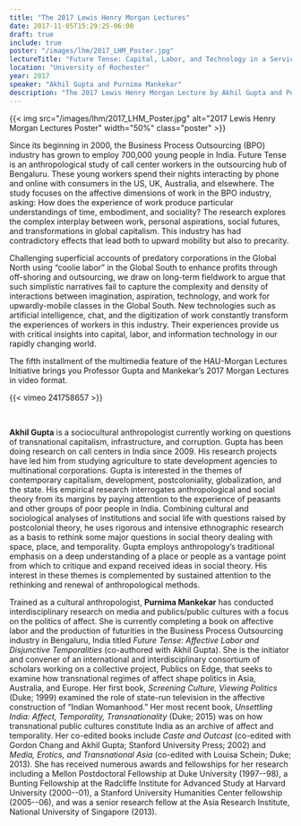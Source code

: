 ```yaml
---
title: "The 2017 Lewis Henry Morgan Lectures"
date: 2017-11-05T15:29:25-06:00
draft: true
include: true
poster: "/images/lhm/2017_LHM_Poster.jpg"
lectureTitle: "Future Tense: Capital, Labor, and Technology in a Service Industry"
location: "University of Rochester"
year: 2017
speaker: "Akhil Gupta and Purnima Mankekar"
description: "The 2017 Lewis Henry Morgan Lecture by Akhil Gupta and Purnima Mankekar on Future Tense: Capital, Labor, and Technology in a Service Industry in India given at the University of Rochester"
---
```


{{< img src="/images/lhm/2017_LHM_Poster.jpg" alt="2017 Lewis Henry Morgan Lectures Poster"  width="50%" class="poster" >}}

Since its beginning in 2000, the Business Process Outsourcing (BPO) industry has grown to employ 700,000 young people in India. Future Tense is an anthropological study of call center workers in the outsourcing hub of Bengaluru. These young workers spend their nights interacting by phone and online with consumers in the US, UK, Australia, and elsewhere. The study focuses on the affective dimensions of work in the BPO industry, asking: How does the experience of work produce particular understandings of time, embodiment, and sociality? The research explores the complex interplay between work, personal aspirations, social futures, and transformations in global capitalism. This industry has had contradictory effects that lead both to upward mobility but also to precarity.

Challenging superficial accounts of predatory corporations in the Global North using “coolie labor” in the Global South to enhance profits through off-shoring and outsourcing, we draw on long-term fieldwork to argue that such simplistic narratives fail to capture the complexity and density of interactions between imagination, aspiration, technology, and work for upwardly-mobile classes in the Global South. New technologies such as artificial intelligence, chat, and the digitization of work constantly transform the experiences of workers in this industry. Their experiences provide us with critical insights into capital, labor, and information technology in our rapidly changing world.

The fifth installment of the multimedia feature of the HAU-Morgan Lectures Initiative brings you Professor Gupta and Mankekar’s 2017 Morgan Lectures in video format.

{{< vimeo 241758657 >}}

&nbsp;

**Akhil Gupta** is a sociocultural anthropologist currently working on questions of transnational capitalism, infrastructure, and corruption. Gupta has been doing research on call centers in India since 2009. His research projects have led him from studying agriculture to state development agencies to multinational corporations. Gupta is interested in the themes of contemporary capitalism, development, postcoloniality, globalization, and the state. His empirical research interrogates anthropological and social theory from its margins by paying attention to the experience of peasants and other groups of poor people in India. Combining cultural and sociological analyses of institutions and social life with questions raised by postcolonial theory, he uses rigorous and intensive ethnographic research as a basis to rethink some major questions in social theory dealing with space, place, and temporality. Gupta employs anthropology’s traditional emphasis on a deep understanding of a place or people as a vantage point from which to critique and expand received ideas in social theory. His interest in these themes is complemented by sustained attention to the rethinking and renewal of anthropological methods.

Trained as a cultural anthropologist, **Purnima Mankekar** has conducted interdisciplinary research on media and publics/public cultures with a focus on the politics of affect. She is currently completing a book on affective labor and the production of futurities in the Business Process Outsourcing industry in Bengaluru, India titled *Future Tense: Affective Labor and Disjunctive Temporalities* (co-authored with Akhil Gupta). She is the initiator and convener of an international and interdisciplinary consortium of scholars working on a collective project, Publics on Edge, that seeks to examine how transnational regimes of affect shape politics in Asia, Australia, and Europe. Her first book, *Screening Culture, Viewing Politics* (Duke; 1999) examined the role of state-run television in the affective construction of “Indian Womanhood.” Her most recent book, *Unsettling India: Affect, Temporality, Transnationality* (Duke; 2015) was on how transnational public cultures constitute India as an archive of affect and temporality. Her co-edited books include *Caste and Outcast* (co-edited with Gordon Chang and Akhil Gupta; Stanford University Press; 2002) and *Media, Erotics, and Transnational Asia* (co-edited with Louisa Schein; Duke; 2013). She has received numerous awards and fellowships for her research including a Mellon Postdoctoral Fellowship at Duke University (1997--98), a Bunting Fellowship at the Radcliffe Institute for Advanced Study at Harvard University (2000--01), a Stanford University Humanities Center fellowship (2005--06), and was a senior research fellow at the Asia Research Institute, National University of Singapore (2013).
